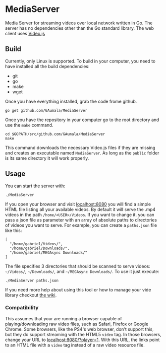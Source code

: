 # MediaServer

Media Server for streaming videos over local network written in Go. The server
has no dependencies other than the Go standard library. The web client uses
[Video.js](http://videojs.com/)

## Build
Currently, only Linux is supported. To build in your computer, you need to have
installed all the build dependencies:

- git
- go
- make
- wget

Once you have everything installed, grab the code frome github.

```
go get github.com/GAumala/MediaServer
```

Once you have the repository in your computer go to the root directory and
use the `make` command.

```
cd $GOPATH/src/github.com/GAumala/MediaServer
make
```

This command downloads the necessary Video.js files if they are missing and
creates an executable named `MediaServer`. As long as the `public`
folder is its same directory it will work properly.

## Usage

You can start the server with:

```
./MediaServer
```

If you open your browser and visit [localhost:8080](http://localhost:8080) you
will find a simple HTML file listing all your available videos. By default it
will serve the .mp4 videos in the path `/home/<USER>/Videos`. If you want to
change it. you can pass a json file as parameter with an array of absolute paths
to directories of videos you want to serve. For example, you can create a
`paths.json` file like this:

```
[
  "/home/gabriel/Videos/",
  "/home/gabriel/Downloads/",
  "/home/gabriel/MEGAsync Downloads/"
]
```

The file specifies 3 directories that should be scanned to serve videos:
`~/Videos/`, `~/Downloads/`, and `~/MEGAsync Downloads/`. To use it just
execute:

```
./MediaServer paths.json
```

If you need more help about using this tool or how to manage your vide library checkout [the wiki](https://github.com/GAumala/MediaServer/wiki).

### Compatibility

This assumes that your are running a browser capable of playing/downloading
raw video files, such as Safari, Firefox or Google Chrome. Some browsers,
like the PS4's web browser, don't support this, but they do support streaming
with the HTML5 `video` tag. In those browsers, change your URL to
[localhost:8080/?player=1](http://localhost:8080/?player=1). With this URL, the
links point to an HTML file with a `video` tag instead of a raw video resource
file.
